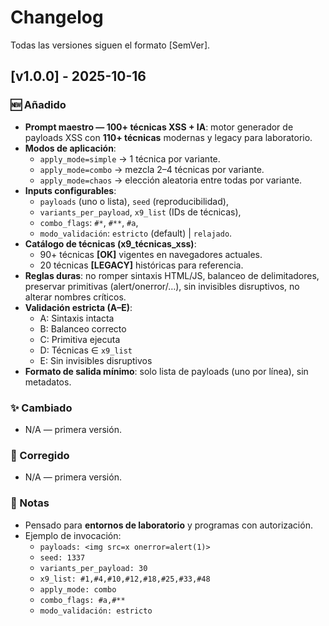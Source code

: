 # Changelog

Todas las versiones siguen el formato [SemVer].

## [v1.0.0] - 2025-10-16
### 🆕 Añadido
- **Prompt maestro — 100+ técnicas XSS + IA**: motor generador de payloads XSS con **110+ técnicas** modernas y legacy para laboratorio.
- **Modos de aplicación**:
  - `apply_mode=simple` → 1 técnica por variante.
  - `apply_mode=combo` → mezcla 2–4 técnicas por variante.
  - `apply_mode=chaos` → elección aleatoria entre todas por variante.
- **Inputs configurables**:
  - `payloads` (uno o lista), `seed` (reproducibilidad),
  - `variants_per_payload`, `x9_list` (IDs de técnicas),
  - `combo_flags`: `#*`, `#**`, `#a`,
  - `modo_validación`: `estricto` (default) | `relajado`.
- **Catálogo de técnicas (x9_técnicas_xss)**:
  - 90+ técnicas **[OK]** vigentes en navegadores actuales.
  - 20 técnicas **[LEGACY]** históricas para referencia.
- **Reglas duras**: no romper sintaxis HTML/JS, balanceo de delimitadores, preservar primitivas (alert/onerror/…), sin invisibles disruptivos, no alterar nombres críticos.
- **Validación estricta (A–E)**:
  - A: Sintaxis intacta
  - B: Balanceo correcto
  - C: Primitiva ejecuta
  - D: Técnicas ∈ `x9_list`
  - E: Sin invisibles disruptivos
- **Formato de salida mínimo**: solo lista de payloads (uno por línea), sin metadatos.

### ✨ Cambiado
- N/A — primera versión.

### 🐞 Corregido
- N/A — primera versión.

### 📌 Notas
- Pensado para **entornos de laboratorio** y programas con autorización.
- Ejemplo de invocación:
  - `payloads: <img src=x onerror=alert(1)>`
  - `seed: 1337`
  - `variants_per_payload: 30`
  - `x9_list: #1,#4,#10,#12,#18,#25,#33,#48`
  - `apply_mode: combo`
  - `combo_flags: #a,#**`
  - `modo_validación: estricto`
